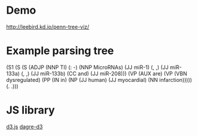 # Demo
http://leebird.kd.io/penn-tree-viz/

# Example parsing tree 
  (S1 (S (S (ADJP (NNP TI) (: -) (NNP MicroRNAs) (JJ miR-1) (, ,) (JJ miR-133a) (, ,) (JJ miR-133b) (CC and) (JJ miR-208))) (VP (AUX are) (VP (VBN dysregulated) (PP (IN in) (NP (JJ human) (JJ myocardial) (NN infarction))))) (. .)))

# JS library
[d3.js](http://d3js.org/)
[dagre-d3](https://github.com/cpettitt/dagre-d3)